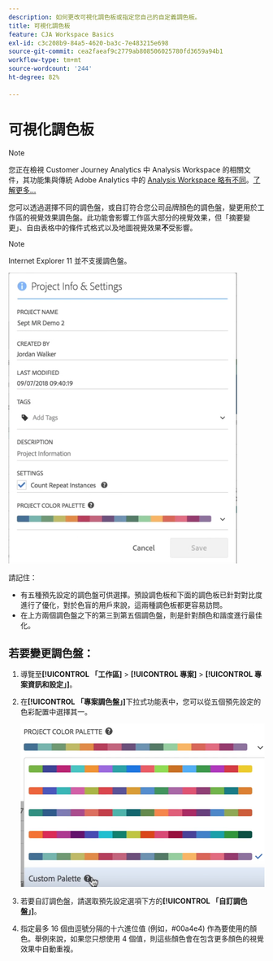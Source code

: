 ```yaml
---
description: 如何更改可視化調色板或指定您自己的自定義調色板。
title: 可視化調色板
feature: CJA Workspace Basics
exl-id: c3c208b9-84a5-4620-ba3c-7e483215e698
source-git-commit: cea2faeaf9c2779ab808506025780fd3659a94b1
workflow-type: tm+mt
source-wordcount: '244'
ht-degree: 82%

---
```


# 可視化調色板

>[!NOTE]
>
>您正在檢視 Customer Journey Analytics 中 Analysis Workspace 的相關文件，其功能集與傳統 Adobe Analytics 中的 [Analysis Workspace 略有不同](https://experienceleague.adobe.com/docs/analytics/analyze/analysis-workspace/home.html?lang=zh-Hant)。[了解更多...](/help/getting-started/cja-aa.md)

您可以透過選擇不同的調色盤，或自訂符合您公司品牌顏色的調色盤，變更用於工作區的視覺效果調色盤。此功能會影響工作區大部分的視覺效果，但「摘要變更」、自由表格中的條件式格式以及地圖視覺效果&#x200B;**不**&#x200B;受影響。

>[!NOTE]
>
>Internet Explorer 11 並不支援調色盤。

![](assets/color_palettes.png)

請記住：

* 有五種預先設定的調色盤可供選擇。預設調色板和下面的調色板已針對對比度進行了優化，對於色盲的用戶來說，這兩種調色板都更容易訪問。
* 在上方兩個調色盤之下的第三到第五個調色盤，則是針對顏色和諧度進行最佳化。

## 若要變更調色盤：

1. 導覽至&#x200B;**[!UICONTROL 「工作區]** > **[!UICONTROL 專案]** > **[!UICONTROL 專案資訊和設定」]**。
1. 在&#x200B;**[!UICONTROL 「專案調色盤」]**&#x200B;下拉式功能表中，您可以從五個預先設定的色彩配置中選擇其一。

   ![](assets/custom_palette.png)

1. 若要自訂調色盤，請選取預先設定選項下方的&#x200B;**[!UICONTROL 「自訂調色盤」]**。
1. 指定最多 16 個由逗號分隔的十六進位值 (例如，#00a4e4) 作為要使用的顏色。舉例來說，如果您只想使用 4 個值，則這些顏色會在包含更多顏色的視覺效果中自動重複。
